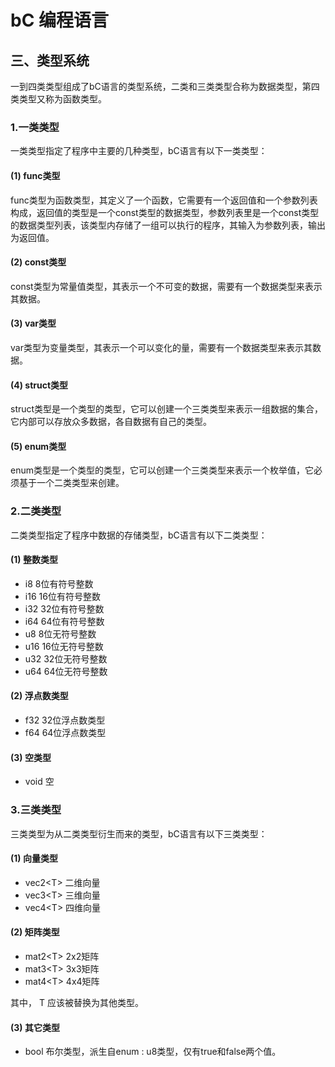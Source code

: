 # bC 编程语言

## 三、类型系统

一到四类类型组成了bC语言的类型系统，二类和三类类型合称为数据类型，第四类类型又称为函数类型。

### 1.一类类型

一类类型指定了程序中主要的几种类型，bC语言有以下一类类型：

#### (1) func类型
func类型为函数类型，其定义了一个函数，它需要有一个返回值和一个参数列表构成，返回值的类型是一个const类型的数据类型，参数列表里是一个const类型的数据类型列表，该类型内存储了一组可以执行的程序，其输入为参数列表，输出为返回值。

#### (2) const类型
const类型为常量值类型，其表示一个不可变的数据，需要有一个数据类型来表示其数据。

#### (3) var类型
var类型为变量类型，其表示一个可以变化的量，需要有一个数据类型来表示其数据。

#### (4) struct类型
struct类型是一个类型的类型，它可以创建一个三类类型来表示一组数据的集合，它内部可以存放众多数据，各自数据有自己的类型。

#### (5) enum类型
enum类型是一个类型的类型，它可以创建一个三类类型来表示一个枚举值，它必须基于一个二类类型来创建。

### 2.二类类型
二类类型指定了程序中数据的存储类型，bC语言有以下二类类型：

#### (1) 整数类型
* i8		8位有符号整数
* i16		16位有符号整数
* i32		32位有符号整数
* i64		64位有符号整数
* u8		8位无符号整数
* u16		16位无符号整数
* u32		32位无符号整数
* u64		64位无符号整数

#### (2) 浮点数类型
* f32   32位浮点数类型
* f64	  64位浮点数类型

#### (3) 空类型
* void  空

### 3.三类类型
三类类型为从二类类型衍生而来的类型，bC语言有以下三类类型：

#### (1) 向量类型
* vec2\<T\> 二维向量
* vec3\<T\> 三维向量
* vec4\<T\> 四维向量
  
#### (2) 矩阵类型
* mat2\<T\> 2x2矩阵
* mat3\<T\> 3x3矩阵
* mat4\<T\> 4x4矩阵

其中， T 应该被替换为其他类型。

#### (3) 其它类型
* bool    布尔类型，派生自enum : u8类型，仅有true和false两个值。


